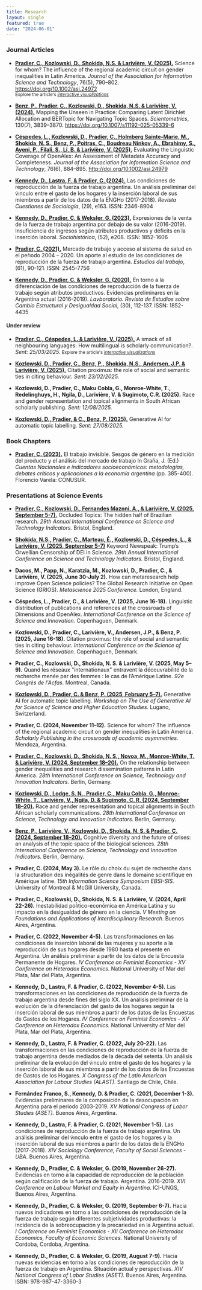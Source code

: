 ```yaml
---
title: Research
layout: single
featured: true
date: "2024-06-01"
---
```



### Journal Articles

- [**Pradier, C., Kozlowski, D., Shokida, N.S. & Larivière, V. (2025).**](https://asistdl.onlinelibrary.wiley.com/doi/10.1002/asi.24972) Science for whom? The influence of the regional academic circuit on gender inequalities in Latin America. *Journal of the Association for Information Science and Technology*, 76(5), 790–802. https://doi.org/10.1002/asi.24972 <br>
<small>Explore the article's [*interactive visualizations*](https://vlab.ebsi.umontreal.ca/latam_app/)</small>

- [**Benz, P., Pradier, C., Kozlowski, D., Shokida, N.S. & Larivière, V. (2024).**](https://doi.org/10.1007/s11192-025-05339-6) Mapping the Unseen in Practice: Comparing Latent Dirichlet Allocation and BERTopic for Navigating Topic Spaces.  *Scientometrics*, 130(7), 3839–3870. https://doi.org/10.1007/s11192-025-05339-6

- [**Céspedes, L., Kozlowski, D., Pradier, C., Holmberg Sainte-Marie, M., Shokida, N. S., Benz, P., Poitras, C., Boudreau Ninkov, A., Ebrahimy, S., Ayeni, P., Filali, S., Li, B. & Larivière, V. (2025).**](http://doi.org/10.1002/asi.24979) Evaluating the Linguistic Coverage of OpenAlex: An Assessment of Metadata Accuracy and Completeness. *Journal of the Association for Information Science and Technology*, 76(6), 884–895. http://doi.org/10.1002/asi.24979

- [**Kennedy, D., Lastra, F. & Pradier, C. (2024).**](https://www.cuestionessociologia.fahce.unlp.edu.ar/article/view/CSe163) Las condiciones de reproducción de la fuerza de trabajo argentina. Un análisis preliminar del v́ınculo entre el gasto de los hogares y la inserción laboral de sus miembros a partir de los datos de la ENGHo (2017-2018). *Revista Cuestiones de Sociología*, (29), e163. ISSN: 2346-8904

- [**Kennedy, D., Pradier, C. & Weksler, G. (2023).**](https://www.sociohistorica.fahce.unlp.edu.ar/article/view/she208) Expresiones de la venta de la fuerza de trabajo argentina por debajo de su valor (2016-2019). Insuficiencia de ingresos según atributos productivos y déficits en la inserción laboral. *Sociohistórica*, (52), e208. ISSN: 1852-1606

- [**Pradier, C. (2021).**](https://ojs.aset.org.ar/revista/article/view/100) Mercado de trabajo y acceso al sistema de salud en el peŕıodo 2004 – 2020. Un aporte al estudio de las condiciones de reproducción de la fuerza de trabajo argentina. *Estudios del trabajo*, (61), 90-121. ISSN: 2545-7756

- [**Kennedy, D., Pradier, C. & Weksler, G. (2020).**](https://publicaciones.sociales.uba.ar/index.php/lavboratorio/article/view/5262) En torno a la diferenciación de las condiciones de reproducción de la fuerza de trabajo según atributos productivos. Evidencias preliminares en la Argentina actual (2016-2019). *Lavboratorio. Revista de Estudios sobre Cambio Estructural y Desigualdad Social*, (30), 112-137. ISSN: 1852-4435

#### Under review

- [**Pradier, C., Céspedes, L. & Larivière, V. (2025).**](https://arxiv.org/abs/2504.21100) A smack of all neighbouring languages: How
multilingual is scholarly communication?.  *Sent: 25/03/2025.*
<small>Explore the article's [*interactive visualizations*](https://vlab.ebsi.umontreal.ca/languages_app/)</small>

- [**Kozlowski, D., Pradier, C., Benz, P., Shokida, N.S., Andersen, J.P. & Larivière, V. (2025).**](https://doi.org/10.31235/osf.io/3nad9) Citation proximus: the role of social and semantic ties in citing behaviour.  *Sent: 23/02/2025.*

- **Kozlowski, D., Pradier, C., Maku Cobla, G., Monroe-White, T., Redelinghuys, H., Ngila, D., Larivière, V. & Sugimoto, C.R. (2025).** Race and gender representation and topical alignments in South African scholarly publishing.  *Sent: 12/08/2025.*

- [**Kozlowski, D., Pradier, & C., Benz, P. (2025).**](https://arxiv.org/abs/2408.07003) Generative AI for automatic topic labelling.  *Sent: 27/08/2025.*

### Book Chapters

- [**Pradier, C. (2023).**](https://biblio.unaj.edu.ar/cgi-bin/koha/opac-detail.pl?biblionumber=10071) El trabajo invisible. Sesgos de género en la medición del producto y el análisis del mercado de trabajo In Graña, J. (Ed.) *Cuentas Nacionales e indicadores socioeconómicos: metodologías, debates críticos y aplicaciones a la economía argentina* (pp. 385-400). Florencio Varela: CONUSUR.

### Presentations at Science Events

- [**Pradier, C., Kozlowski, D., Fernandes Mazoni, A., & Larivière, V. (2025, September 5-7).**](https://osf.io/preprints/socarxiv/msbnu_v1) Occluded Topics: The hidden half of Brazilian research. *29th Annual International Conference on Science and Technology Indicators.* Bristol, England.

- [**Shokida, N.S., Pradier, C., Marteau, É., Kozlowski, D., Céspedes, L., & Larivière, V. (2025, September 5-7)**](https://osf.io/preprints/socarxiv/wkvs5_v2) Keyword Newspeak: Trump’s Orwellian Censorship of DEI in Science. *29th Annual International Conference on Science and Technology Indicators.* Bristol, England.

- **Dacos, M., Papp, N., Karatzia, M., Kozlowski, D., Pradier, C., & Larivière, V. (2025, June 30-July 2).** How can metaresearch help improve Open Science policies? The Global Research Initiative on Open Science (GRIOS). *Metascience 2025 Conference.* London, England.

- **Céspedes, L., Pradier, C., &  Larivière, V.  (2025, June 16-18).** Linguistic distribution of publications and references at the crossroads of Dimensions and OpenAlex. *International Conference on the Science of Science and Innovation.* Copenhaguen, Denmark.

- **Kozlowski, D., Pradier, C., Larivière, V., Andersen, J.P., & Benz, P. (2025, June 16-18).** Citation proximus: the role of social and semantic ties in citing behaviour. *International Conference on the Science of Science and Innovation.* Copenhaguen, Denmark.

- **Pradier, C., Kozlowski, D., Shokida, N. S. & Larivière, V. (2025, May 5–9).** Quand les réseaux "internationaux" entravent la découvrabilité de la recherche menée par des femmes : le cas de l’Amérique Latine. *92e Congrès de l'Acfas.* Montreal, Canada.

- [**Kozlowski, D., Pradier, C. & Benz, P. (2025, February 5–7).**](https://arxiv.org/abs/2408.07003) Generative AI for automatic topic labelling. *Workshop on The Use of Generative AI for Science of Science and Higher Education Studies.* Lugano, Switzerland.  

- **Pradier, C. (2024, November 11–12).** Science for whom? The influence of the regional academic circuit on gender inequalities in Latin America. *Scholarly Publishing in the crossroads of academic asymmetries.* Mendoza, Argentina.

- [**Pradier, C., Kozlowski, D., Shokida, N. S., Novoa, M., Monroe-White, T. & Larivière, V. (2024, September 18–20).**](https://doi.org/10.5281/zenodo.13947462) On the relationship between gender inequalities and research dissemination patterns in Latin America. *28th International Conference on Science, Technology and Innovation Indicators.* Berlin, Germany.  

- [**Kozlowski, D., Lodge, S. N., Pradier, C., Maku Cobla, G., Monroe-White, T., Larivière, V., Ngila, D. & Sugimoto, C. R. (2024, September 18–20).**](https://doi.org/10.5281/zenodo.14003904) Race and gender representation and topical alignments in South African scholarly communications. *28th International Conference on Science, Technology and Innovation Indicators.* Berlin, Germany.  

- [**Benz, P., Larivière, V., Kozlowski, D., Shokida, N. S. & Pradier, C. (2024, September 18–20).**](http://dx.doi.org/10.5281/zenodo.14083006) Cognitive diversity and the future of crises: an analysis of the topic space of the biological sciences. *28th International Conference on Science, Technology and Innovation Indicators.* Berlin, Germany.  

- **Pradier, C. (2024, May 3).** Le rôle du choix du sujet de recherche dans la structuration des inégalités de genre dans le domaine scientifique en Amérique latine. *15th Information Science Symposium EBSI-SIS.* University of Montreal & McGill University, Canada.

- **Pradier, C., Kozlowski, D., Shokida, N. S. & Larivière, V. (2024, April 22-26).** Inestabilidad poĺıtico-económica en América Latina y su impacto en la desigualdad de género en la ciencia. *V Meeting on Foundations and Applications of Interdisciplinary Research*. Buenos Aires, Argentina.

- **Pradier, C. (2022, November 4-5).** Las transformaciones en las condiciones de inserción laboral de las mujeres y su aporte a la reproducción de sus hogares desde 1980 hasta el presente en Argentina. Un análisis preliminar a partir de los datos de la Encuesta Permanente de Hogares. *IV Conference on Feminist Economics - XV Conference on Heterodox Economics*. National University of Mar del Plata, Mar del Plata, Argentina.

- **Kennedy, D., Lastra, F. & Pradier, C. (2022, November 4-5).** Las transformaciones en las condiciones de reproducción de la fuerza de trabajo argentina desde fines del siglo XX. Un análisis preliminar de la evolución de la diferenciación del gasto de los hogares según la inserción laboral de sus miembros a partir de los datos de las Encuestas de Gastos de los Hogares. *IV Conference on Feminist Economics - XV Conference on Heterodox Economics.* National University of Mar del Plata, Mar del Plata, Argentina.

- **Kennedy, D., Lastra, F. & Pradier, C. (2022, July 20-22).** Las transformaciones en las condiciones de reproducción de la fuerza de trabajo argentina desde mediados de la década del setenta. Un análisis preliminar de la evolución del v́ınculo entre el gasto de los hogares y la inserción laboral de sus miembros a partir de los datos de las Encuestas de Gastos de los Hogares. *X Congress of the Latin American Association for Labour Studies (ALAST)*. Santiago de Chile, Chile.

- **Fernández Franco, S., Kennedy, D. & Pradier, C. (2021, December 1-3).** Evidencias preliminares de la composición de la desocupación en Argentina para el periodo 2003-2019. *XV National Congress of Labor Studies (ASET).* Buenos Aires, Argentina.

- **Kennedy, D., Lastra, F. & Pradier, C. (2021, November 1-5).** Las condiciones de reproducción de la fuerza de trabajo argentina. Un análisis preliminar del v́ınculo entre el gasto de los hogares y la inserción laboral de sus miembros a partir de los datos de la ENGHo (2017-2018). *XIV Sociology Conference, Faculty of Social Sciences - UBA*. Buenos Aires, Argentina.

- **Kennedy, D., Pradier, C. & Weksler, G. (2019, November 26-27).** Evidencias en torno a la capacidad de reproducción de la población según calificación de la fuerza de trabajo. Argentina. 2016-2019. *XVI Conference on Labour Market and Equity in Argentina*. ICI-UNGS, Buenos Aires, Argentina.

- **Kennedy, D., Pradier, C. & Weksler, G. (2019, September 6-7).** Hacia nuevos indicadores en torno a las condiciones de reproducción de la fuerza de trabajo según diferentes subjetividades productivas: la incidencia de la sobreocupación y la precariedad en la Argentina actual. *I Conference on Feminist Economics - XII Conference on Heterodox Economics, Faculty of Economic Sciences.* National University of Cordoba, Cordoba, Argentina.

- **Kennedy, D., Pradier, C. & Weksler, G. (2019, August 7-9).** Hacia nuevas evidencias en torno a las condiciones de reproducción de la fuerza de trabajo en Argentina. Situación actual y perspectivas. *XIV National Congress of Labor Studies (ASET).* Buenos Aires, Argentina. ISBN: 978-987-47-3360-3
